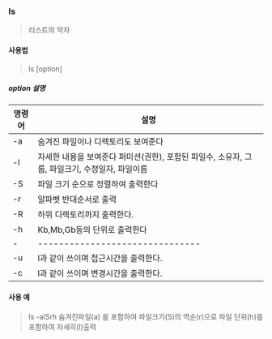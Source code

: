 ### ls
>리스트의 약자

#### 사용법
> ls \[option]

##### option 설명
| 명령어 | 설명 |
|---|---|
| -a | 숨겨진 파일이나 디렉토리도 보여준다 |
| -l | 자세한 내용을 보여준다 퍼미션(권한), 포함된 파일수, 소유자, 그룹, 파일크기, 수정일자, 파일이름 |
| -S | 파일 크기 순으로 정렬하여 출력한다 |
| -r | 알파벳 반대순서로 출력 |
| -R | 하위 디렉토리까지 출력한다. |
| -h | Kb,Mb,Gb등의 단위로 출력한다 |
| - | ------------------------------- |
| -u | l과 같이 쓰이며 접근시간을 출력한다. |
| -c | l과 같이 쓰이며 변경시간을 출력한다. |


#### 사용 예
> ls -alSrh 숨겨진파일(a) 를 포함하여 파일크기(S)의 역순(r)으로 파일 단위(h)를 포함하여 자세히(l)출력